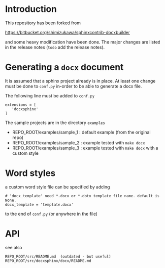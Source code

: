 Introduction
============
This repository has been forked from

   https://bitbucket.org/shimizukawa/sphinxcontrib-docxbuilder

and some heavy modification have been done. The major changes are listed in
the release notes (`todo` add the release notes).

Generating a `docx` document
============================
It is assumed that a sphinx project already is in place. At least one change
must be done to `conf.py` in-order to be able to generate a docx file.

The following line must be added to `conf.py`

    extensions = [
       'docxsphinx'
    ]


The sample projects are in the directory `examples`

  - REPO_ROOT/examples/sample_1 : default example (from the original repo)
  - REPO_ROOT/examples/sample_2 : example tested with `make docx`
  - REPO_ROOT/examples/sample_3 : example tested with `make docx` with a custom style


Word styles
===========

a custom word style file can be specified by adding

    # 'docx_template' need *.docx or *.dotx template file name. default is None.
    docx_template = 'template.docx'

to the end of `conf.py` (or anywhere in the file)

API
===
see also 

    REPO_ROOT/src/README.md  (outdated - but useful)
    REPO_ROOT/src/docxsphinx/docx/README.md
